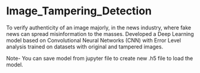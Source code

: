 # Image_Tampering_Detection
To verify authenticity of an image majorly, in the news industry, where fake news can spread misinformation to the masses.​
Developed a Deep Learning model based on Convolutional Neural Networks (CNN) with Error Level analysis trained on datasets with original and tampered images.

 
Note- 
You can save model from jupyter file to create new .h5 file to load the model.
